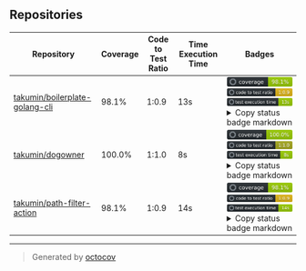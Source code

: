 ## Repositories

| Repository | Coverage | Code to Test Ratio | Time Execution Time | Badges |
| --- | --- | --- | --- | --- |
| [takumin/boilerplate-golang-cli](https://github.com/takumin/boilerplate-golang-cli) | 98.1% | 1:0.9 | 13s | ![takumin/boilerplate-golang-cli](https://raw.githubusercontent.com/takumin/octocov-central/main/badges/takumin/boilerplate-golang-cli/coverage.svg) ![takumin/boilerplate-golang-cli](https://raw.githubusercontent.com/takumin/octocov-central/main/badges/takumin/boilerplate-golang-cli/ratio.svg) ![takumin/boilerplate-golang-cli](https://raw.githubusercontent.com/takumin/octocov-central/main/badges/takumin/boilerplate-golang-cli/time.svg) <details><summary>Copy status badge markdown</summary>```![Coverage](https://raw.githubusercontent.com/takumin/octocov-central/main/badges/takumin/boilerplate-golang-cli/coverage.svg)```<br>```![Code to Test Ratio](https://raw.githubusercontent.com/takumin/octocov-central/main/badges/takumin/boilerplate-golang-cli/ratio.svg)```<br>```![Test Execution Time](https://raw.githubusercontent.com/takumin/octocov-central/main/badges/takumin/boilerplate-golang-cli/time.svg)```</details> |
| [takumin/dogowner](https://github.com/takumin/dogowner) | 100.0% | 1:1.0 | 8s | ![takumin/dogowner](https://raw.githubusercontent.com/takumin/octocov-central/main/badges/takumin/dogowner/coverage.svg) ![takumin/dogowner](https://raw.githubusercontent.com/takumin/octocov-central/main/badges/takumin/dogowner/ratio.svg) ![takumin/dogowner](https://raw.githubusercontent.com/takumin/octocov-central/main/badges/takumin/dogowner/time.svg) <details><summary>Copy status badge markdown</summary>```![Coverage](https://raw.githubusercontent.com/takumin/octocov-central/main/badges/takumin/dogowner/coverage.svg)```<br>```![Code to Test Ratio](https://raw.githubusercontent.com/takumin/octocov-central/main/badges/takumin/dogowner/ratio.svg)```<br>```![Test Execution Time](https://raw.githubusercontent.com/takumin/octocov-central/main/badges/takumin/dogowner/time.svg)```</details> |
| [takumin/path-filter-action](https://github.com/takumin/path-filter-action) | 98.1% | 1:0.9 | 14s | ![takumin/path-filter-action](https://raw.githubusercontent.com/takumin/octocov-central/main/badges/takumin/path-filter-action/coverage.svg) ![takumin/path-filter-action](https://raw.githubusercontent.com/takumin/octocov-central/main/badges/takumin/path-filter-action/ratio.svg) ![takumin/path-filter-action](https://raw.githubusercontent.com/takumin/octocov-central/main/badges/takumin/path-filter-action/time.svg) <details><summary>Copy status badge markdown</summary>```![Coverage](https://raw.githubusercontent.com/takumin/octocov-central/main/badges/takumin/path-filter-action/coverage.svg)```<br>```![Code to Test Ratio](https://raw.githubusercontent.com/takumin/octocov-central/main/badges/takumin/path-filter-action/ratio.svg)```<br>```![Test Execution Time](https://raw.githubusercontent.com/takumin/octocov-central/main/badges/takumin/path-filter-action/time.svg)```</details> |

---

> Generated by [octocov](https://github.com/k1LoW/octocov)

